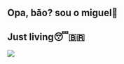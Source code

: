 ## Opa, bão? sou o miguel👋


## Just living😴🇧🇷
![](https://tenor.com/pt-BR/view/toge-gif-21923909)





